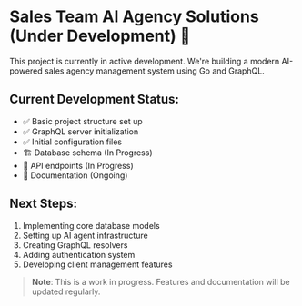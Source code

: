 # Sales Team AI Agency Solutions (Under Development) 🚧

This project is currently in active development. We're building a modern AI-powered sales agency management system using Go and GraphQL.

## Current Development Status:
- ✅ Basic project structure set up
- ✅ GraphQL server initialization
- ✅ Initial configuration files
- 🏗️ Database schema (In Progress)
- 🔄 API endpoints (In Progress)
- 📝 Documentation (Ongoing)

## Next Steps:
1. Implementing core database models
2. Setting up AI agent infrastructure
3. Creating GraphQL resolvers
4. Adding authentication system
5. Developing client management features

> **Note**: This is a work in progress. Features and documentation will be updated regularly.

